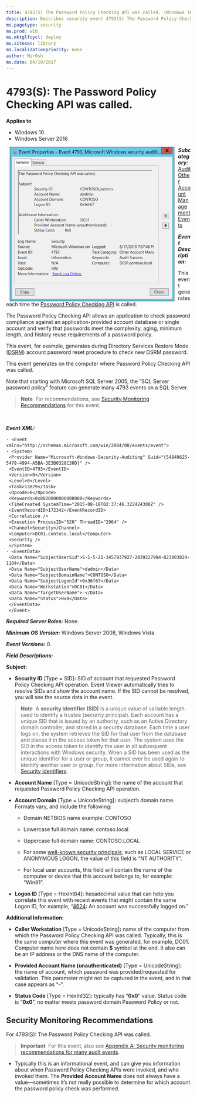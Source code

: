 ```yaml
---
title: 4793(S) The Password Policy Checking API was called. (Windows 10)
description: Describes security event 4793(S) The Password Policy Checking API was called.
ms.pagetype: security
ms.prod: w10
ms.mktglfcycl: deploy
ms.sitesec: library
ms.localizationpriority: none
author: Mir0sh
ms.date: 04/19/2017
---
```


# 4793(S): The Password Policy Checking API was called.

**Applies to**
-   Windows 10
-   Windows Server 2016


<img src="images/event-4793.png" alt="Event 4793 illustration" width="449" height="419" hspace="10" align="left" />

***Subcategory:***&nbsp;[Audit Other Account Management Events](audit-other-account-management-events.md)

***Event Description:***

This event generates each time the [Password Policy Checking API](https://msdn.microsoft.com/library/aa370661(VS.85).aspx) is called.

The Password Policy Checking API allows an application to check password compliance against an application-provided account database or single account and verify that passwords meet the complexity, aging, minimum length, and history reuse requirements of a password policy.

This event, for example, generates during Directory Services Restore Mode ([DSRM](http://blogs.technet.com/b/askds/archive/2009/03/11/ds-restore-mode-password-maintenance.aspx)) account password reset procedure to check new DSRM password.

This event generates on the computer where Password Policy Checking API was called.

Note that starting with Microsoft SQL Server 2005, the “SQL Server password policy” feature can generate many 4793 events on a SQL Server.

> **Note**&nbsp;&nbsp;For recommendations, see [Security Monitoring Recommendations](#security-monitoring-recommendations) for this event.

<br clear="all">

***Event XML:***
```
- <Event xmlns="http://schemas.microsoft.com/win/2004/08/events/event">
- <System>
 <Provider Name="Microsoft-Windows-Security-Auditing" Guid="{54849625-5478-4994-A5BA-3E3B0328C30D}" /> 
 <EventID>4793</EventID> 
 <Version>0</Version> 
 <Level>0</Level> 
 <Task>13829</Task> 
 <Opcode>0</Opcode> 
 <Keywords>0x8020000000000000</Keywords> 
 <TimeCreated SystemTime="2015-08-18T02:37:46.322424300Z" /> 
 <EventRecordID>172342</EventRecordID> 
 <Correlation /> 
 <Execution ProcessID="520" ThreadID="2964" /> 
 <Channel>Security</Channel> 
 <Computer>DC01.contoso.local</Computer> 
 <Security /> 
 </System>
- <EventData>
 <Data Name="SubjectUserSid">S-1-5-21-3457937927-2839227994-823803824-1104</Data> 
 <Data Name="SubjectUserName">dadmin</Data> 
 <Data Name="SubjectDomainName">CONTOSO</Data> 
 <Data Name="SubjectLogonId">0x36f67</Data> 
 <Data Name="Workstation">DC01</Data> 
 <Data Name="TargetUserName">-</Data> 
 <Data Name="Status">0x0</Data> 
 </EventData>
 </Event>

```

***Required Server Roles:*** None.

***Minimum OS Version:*** Windows Server 2008, Windows Vista.

***Event Versions:*** 0.

***Field Descriptions:***

**Subject:**

-   **Security ID** \[Type = SID\]**:** SID of account that requested Password Policy Checking API operation. Event Viewer automatically tries to resolve SIDs and show the account name. If the SID cannot be resolved, you will see the source data in the event.

> **Note**&nbsp;&nbsp;A **security identifier (SID)** is a unique value of variable length used to identify a trustee (security principal). Each account has a unique SID that is issued by an authority, such as an Active Directory domain controller, and stored in a security database. Each time a user logs on, the system retrieves the SID for that user from the database and places it in the access token for that user. The system uses the SID in the access token to identify the user in all subsequent interactions with Windows security. When a SID has been used as the unique identifier for a user or group, it cannot ever be used again to identify another user or group. For more information about SIDs, see [Security identifiers](/windows/access-protection/access-control/security-identifiers).

-   **Account Name** \[Type = UnicodeString\]**:** the name of the account that requested Password Policy Checking API operation.

-   **Account Domain** \[Type = UnicodeString\]**:** subject’s domain name. Formats vary, and include the following:

    -   Domain NETBIOS name example: CONTOSO

    -   Lowercase full domain name: contoso.local

    -   Uppercase full domain name: CONTOSO.LOCAL

    -   For some [well-known security principals](https://support.microsoft.com/kb/243330), such as LOCAL SERVICE or ANONYMOUS LOGON, the value of this field is “NT AUTHORITY”.

    -   For local user accounts, this field will contain the name of the computer or device that this account belongs to, for example: “Win81”.

-   **Logon ID** \[Type = HexInt64\]**:** hexadecimal value that can help you correlate this event with recent events that might contain the same Logon ID, for example, “[4624](event-4624.md): An account was successfully logged on.”

**Additional Information:**

-   **Caller Workstation** \[Type = UnicodeString\]**:** name of the computer from which the Password Policy Checking API was called. Typically, this is the same computer where this event was generated, for example, DC01. Computer name here does not contain **$** symbol at the end. It also can be an IP address or the DNS name of the computer.

-   **Provided Account Name (unauthenticated)** \[Type = UnicodeString\]**:** the name of account, which password was provided/requested for validation. This parameter might not be captured in the event, and in that case appears as “-”.

-   **Status Code** \[Type = HexInt32\]**:** typically has “**0x0**” value. Status code is “**0x0**”, no matter meets password domain Password Policy or not.

## Security Monitoring Recommendations

For 4793(S): The Password Policy Checking API was called.

> **Important**&nbsp;&nbsp;For this event, also see [Appendix A: Security monitoring recommendations for many audit events](appendix-a-security-monitoring-recommendations-for-many-audit-events.md).

-   Typically this is an informational event, and can give you information about when Password Policy Checking APIs were invoked, and who invoked them. The **Provided Account Name** does not always have a value—sometimes it’s not really possible to determine for which account the password policy check was performed.

